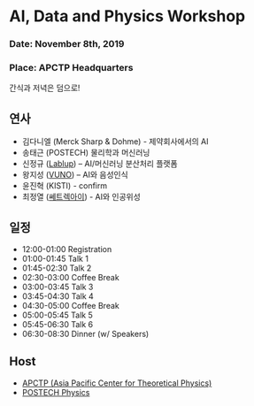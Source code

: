 # AI, Data and Physics Workshop

### Date: November 8th, 2019
### Place: APCTP Headquarters

간식과 저녁은 덤으로!

## 연사
* 김다니엘 (Merck Sharp & Dohme) - 제약회사에서의 AI 
* 송태근 (POSTECH) 물리학과 머신러닝
* 신정규 ([Lablup](https://lablup.com)) – AI/머신러닝 분산처리 플랫폼 
* 왕지성 ([VUNO](https://www.vuno.co/)) – AI와 음성인식
* 윤진혁 (KISTI) - confirm
* 최정열 ([쎄트렉아이](https://www.satreci.com/)) - AI와 인공위성 

## 일정
* 12:00-01:00 Registration
* 01:00-01:45 Talk 1
* 01:45-02:30 Talk 2
* 02:30-03:00 Coffee Break
* 03:00-03:45 Talk 3
* 03:45-04:30 Talk 4
* 04:30-05:00 Coffee Break
* 05:00-05:45 Talk 5
* 05:45-06:30 Talk 6
* 06:30-08:30 Dinner (w/ Speakers)

## Host
* [APCTP (Asia Pacific Center for Theoretical Physics)](http://apctp.org)
* [POSTECH Physics](http://magnon1.postech.ac.kr)
